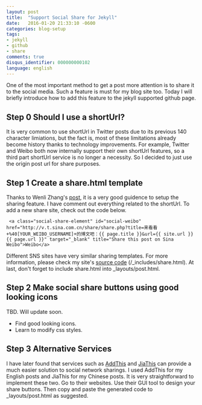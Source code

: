 ```yaml
---
layout: post
title:  "Support Social Share for Jekyll"
date:   2016-01-20 21:33:10 -0600
categories: blog-setup
tags: 
- jekyll
- github
- share
comments: true
disqus_identifier: 000000000102
language: english
---
```


One of the most important method to get a post more attention is to share it to the social media. Such a feature is must for my blog site too. Today I will briefly introduce how to add this feature to the jekyll supported github page.

## Step 0 Should I use a shortUrl?

It is very common to use shortUrl in Twitter posts due to its previous 140 character limiations, but the fact is, most of these limitations already become history thanks to technology improvements. For example, Twitter and Weibo both now internally support their own shortUrl features, so a third part shortUrl service is no longer a necessity. So I decided to just use the origin post url for share purposes.

## Step 1 Create a share.html template

Thanks to Wenli Zhang's [post](http://zhangwenli.com/blog/2014/08/03/make-your-own-social-sharing-bar-with-jekyll/ "Make Your Own Social Sharing Bar with Jekyll"), it is a very good guidence to setup the sharing feature. I have comment out everything related to the shortUrl. To add a new share site, check out the code below.


     <a class="social-share-element" id="social-weibo" href="http://v.t.sina.com.cn/share/share.php?title=来看看+%40[YOUR_WEIBO_USERNAME]+的博文吧：{{ page.title }}&url={{ site.url }}{{ page.url }}" target="_blank" title="Share this post on Sina Weibo">Weibo</a>


Different SNS sites have very similar sharing templates. For more information, please check my site's [source code](http://github.com/embolon/embolon.github.io) (/_includes/share.html). At last, don't forget to include share.html into _layouts/post.html.

## Step 2 Make social share buttons using good looking icons

TBD. Will update soon.


* Find good looking icons.
* Learn to modify css styles.

## Step 3 Alternative Services

I have later found that services such as [AddThis](http://www.addthis.com) and [JiaThis](http://www.jiathis.com) can provide a much easier solution to social network sharings. I used AddThis for my English posts and JiaThis for my Chinese posts. It is very straightforward to implement these two. Go to their websites. Use their GUI tool to design your share buttons. Then copy and paste the generated code to _layouts/post.html as suggested.
